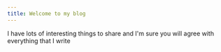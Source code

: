 ```yaml
---
title: Welcome to my blog
---
```


I have lots of interesting things to share and I'm sure you will agree with everything that I write
